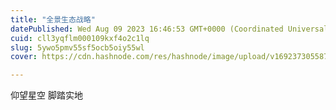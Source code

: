 ```yaml
---
title: "全景生态战略"
datePublished: Wed Aug 09 2023 16:46:53 GMT+0000 (Coordinated Universal Time)
cuid: cll3yqflm000109kxf4o2c1lq
slug: 5ywo5pmv55sf5ocb5oiy55wl
cover: https://cdn.hashnode.com/res/hashnode/image/upload/v1692373055877/c4ae33e9-e740-4d10-bef2-168db3b7a0f6.png

---
```


仰望星空 脚踏实地